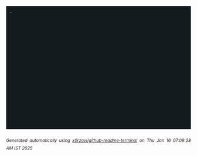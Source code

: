 <div align="justify">
<picture>
    <source media="(prefers-color-scheme: dark)" srcset="./output.gif">
    <source media="(prefers-color-scheme: light)" srcset="./output.gif">
    <img alt="GIFOS" src="output.gif">
</picture>

<sub><i>Generated automatically using [x0rzavi/github-readme-terminal](https://github.com/x0rzavi/github-readme-terminal) on Thu Jan 16 07:09:28 AM IST 2025</i></sub>

<!-- <details>
<summary>More details</summary>

</details> -->
</div>

<!-- Image deletion URL: NONE -->